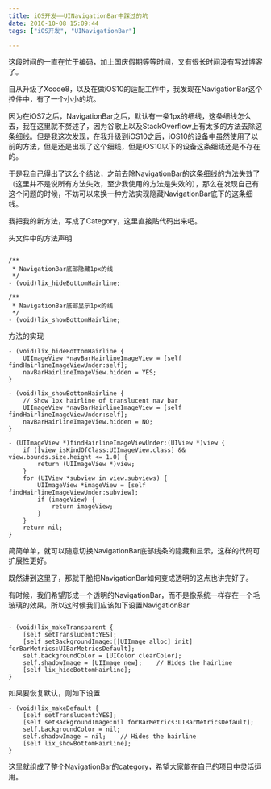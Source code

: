 ```yaml
---
title: iOS开发——UINavigationBar中踩过的坑
date: 2016-10-08 15:09:44
tags: ["iOS开发", "UINavigationBar"]

---
```


这段时间的一直在忙于编码，加上国庆假期等等时间，又有很长时间没有写过博客了。

自从升级了Xcode8，以及在做iOS10的适配工作中，我发现在NavigationBar这个控件中，有了一个小小的坑。

因为在iOS7之后，NavigationBar之后，默认有一条1px的细线，这条细线怎么去，我在这里就不赘述了，因为谷歌上以及StackOverflow上有太多的方法去除这条细线。但是我这次发现，在我升级到iOS10之后，iOS10的设备中虽然使用了以前的方法，但是还是出现了这个细线，但是iOS10以下的设备这条细线还是不存在的。

<!--more-->

于是我自己得出了这么个结论，之前去除NavigationBar的这条细线的方法失效了（这里并不是说所有方法失效，至少我使用的方法是失效的），那么在发现自己有这个问题的时候，不妨可以来换一种方法实现隐藏NavigationBar底下的这条细线。

我把我的新方法，写成了Category，这里直接贴代码出来吧。

头文件中的方法声明

```objc

/**
 * NavigationBar底部隐藏1px的线
 */
- (void)lix_hideBottomHairline;

/**
 * NavigationBar底部显示1px的线
 */
- (void)lix_showBottomHairline;

```

方法的实现

```objc
- (void)lix_hideBottomHairline {
    UIImageView *navBarHairlineImageView = [self findHairlineImageViewUnder:self];
    navBarHairlineImageView.hidden = YES;
}

- (void)lix_showBottomHairline {
    // Show 1px hairline of translucent nav bar
    UIImageView *navBarHairlineImageView = [self findHairlineImageViewUnder:self];
    navBarHairlineImageView.hidden = NO;
}

- (UIImageView *)findHairlineImageViewUnder:(UIView *)view {
    if ([view isKindOfClass:UIImageView.class] && view.bounds.size.height <= 1.0) {
        return (UIImageView *)view;
    }
    for (UIView *subview in view.subviews) {
        UIImageView *imageView = [self findHairlineImageViewUnder:subview];
        if (imageView) {
            return imageView;
        }
    }
    return nil;
}
```

简简单单，就可以随意切换NavigationBar底部线条的隐藏和显示，这样的代码可扩展性更好。

既然讲到这里了，那就干脆把NavigationBar如何变成透明的这点也讲完好了。

有时候，我们希望形成一个透明的NavigationBar，而不是像系统一样存在一个毛玻璃的效果，所以这时候我们应该如下设置NavigationBar

```objc

- (void)lix_makeTransparent {
    [self setTranslucent:YES];
    [self setBackgroundImage:[[UIImage alloc] init] forBarMetrics:UIBarMetricsDefault];
    self.backgroundColor = [UIColor clearColor];
    self.shadowImage = [UIImage new];    // Hides the hairline
    [self lix_hideBottomHairline];
}

```

如果要恢复默认，则如下设置

```
- (void)lix_makeDefault {
    [self setTranslucent:YES];
    [self setBackgroundImage:nil forBarMetrics:UIBarMetricsDefault];
    self.backgroundColor = nil;
    self.shadowImage = nil;    // Hides the hairline
    [self lix_showBottomHairline];
}

```

这里就组成了整个NavigationBar的category，希望大家能在自己的项目中灵活运用。
